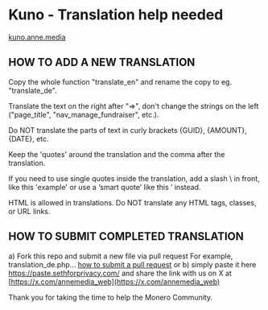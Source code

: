 # Kuno - Translation help needed

[kuno.anne.media](https://kuno.anne.media)

## HOW TO ADD A NEW TRANSLATION

Copy the whole function "translate_en" and rename the copy to eg. "translate_de".

Translate the text on the right after "=>", don't change the strings on the left ("page_title", "nav_manage_fundraiser", etc.).

Do NOT translate the parts of text in curly brackets {GUID}, {AMOUNT}, {DATE}, etc.

Keep the 'quotes' around the translation and the comma after the translation.

If you need to use single quotes inside the translation, add a slash \ in front, like this \'example\'
or use a ‘smart quote’ like this ’ instead.

HTML is allowed in translations. Do NOT translate any HTML tags, classes, or URL links.

## HOW TO SUBMIT COMPLETED TRANSLATION

a) Fork this repo and submit a  new file via pull request For example, translation_de.php... [how to submit a pull request]([https://kuno.anne.media](https://docs.github.com/en/pull-requests/collaborating-with-pull-requests/proposing-changes-to-your-work-with-pull-requests/creating-a-pull-request?tool=webui)) 
or
b) simply paste it here https://paste.sethforprivacy.com/ and share the link with us on X at [https://x.com/annemedia_web](https://x.com/annemedia_web)


Thank you for taking the time to help the Monero Community.
